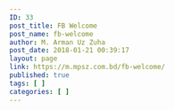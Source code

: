 ```yaml
---
ID: 33
post_title: FB Welcome
post_name: fb-welcome
author: M. Arman Uz Zuha
post_date: 2018-01-21 00:39:17
layout: page
link: https://m.mpsz.com.bd/fb-welcome/
published: true
tags: [ ]
categories: [ ]
---
```

<script>
  // This is called with the results from from FB.getLoginStatus().
  function statusChangeCallback(response) {
    console.log('statusChangeCallback');
    console.log(response);
    // The response object is returned with a status field that lets the
    // app know the current login status of the person.
    // Full docs on the response object can be found in the documentation
    // for FB.getLoginStatus().
    if (response.status === 'connected') {
      // Logged into your app and Facebook.
      testAPI();
    } else {
      // The person is not logged into your app or we are unable to tell.
      document.getElementById('status').innerHTML = 'Please log ' +
        'into this app.';
    }
  }

  // This function is called when someone finishes with the Login
  // Button.  See the onlogin handler attached to it in the sample
  // code below.
  function checkLoginState() {
    FB.getLoginStatus(function(response) {
      statusChangeCallback(response);
    });
  }

  window.fbAsyncInit = function() {
    FB.init({
      appId      : '169109953676332',
      cookie     : true,  // enable cookies to allow the server to access 
                          // the session
      xfbml      : true,  // parse social plugins on this page
      version    : 'v2.11' // use graph api version 2.11<span data-mce-type="bookmark" style="display: inline-block; width: 0px; overflow: hidden; line-height: 0;" class="mce_SELRES_start">﻿</span>
    });

    // Now that we've initialized the JavaScript SDK, we call 
    // FB.getLoginStatus().  This function gets the state of the
    // person visiting this page and can return one of three states to
    // the callback you provide.  They can be:
    //
    // 1. Logged into your app ('connected')
    // 2. Logged into Facebook, but not your app ('not_authorized')
    // 3. Not logged into Facebook and can't tell if they are logged into
    //    your app or not.
    //
    // These three cases are handled in the callback function.

    FB.getLoginStatus(function(response) {
      statusChangeCallback(response);
    });

  };

  // Load the SDK asynchronously
  (function(d, s, id) {
    var js, fjs = d.getElementsByTagName(s)[0];
    if (d.getElementById(id)) return;
    js = d.createElement(s); js.id = id;
    js.src = "https://connect.facebook.net/en_US/sdk.js";
    fjs.parentNode.insertBefore(js, fjs);
  }(document, 'script', 'facebook-jssdk'));

  // Here we run a very simple test of the Graph API after login is
  // successful.  See statusChangeCallback() for when this call is made.
  function testAPI() {
    console.log('Welcome!  Fetching your information.... ');
    FB.api('/me', function(response) {
      console.log('Successful login for: ' + response.name);
      document.getElementById('status').innerHTML =
        'Thanks for logging in, ' + response.name + '!';
    });
  }
</script>

<!-- Below we include the Login Button social plugin. This button uses the JavaScript SDK to present a graphical Login button that triggers the FB.login() function when clicked. -->

&nbsp;
<div id="status"></div>
&nbsp;